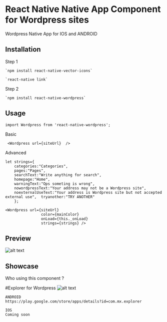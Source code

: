 React Native Native App Component for Wordpress sites
=========

Wordpress Native App for IOS and ANDROID  

## Installation
Step 1 

    `npm install react-native-vector-icons` 

    `react-native link`

Step 2    

    `npm install react-native-wordpress`

## Usage

    import Wordpress from 'react-native-wordpress';

Basic
     
     <Wordpress url={siteUrl}  />

Advanced

    let strings={
        categories:"Categories", 
        pages:"Pages", 
        searchText:"Write anything for search", 
        homepage:"Home", 
        warningText:"Ops someting is wrong", 
        nowordpressText:"Your address may not be a Wordpress site", 
        noexternalUseText:"Your address is Wordpress site but not accepted external use",  tryanother:"TRY ANOTHER"
        };
       
    <Wordpress url={siteUrl} 
                    color={mainColor} 
                    onLoad={this._onLoad} 
                    strings={strings} />
                    

## Preview 

![alt text](https://github.com/muhgumus/react-native-wordpress/blob/master/preview.gif?raw=true)


## Showcase 
Who using this component ? 

#Explorer for Wordpress 
![alt text](https://github.com/muhgumus/react-native-wordpress/blob/master/explorer_icon.png?raw=true)

    ANDROID 
    https://play.google.com/store/apps/details?id=com.mx.explorer

    IOS 
    Coming soon